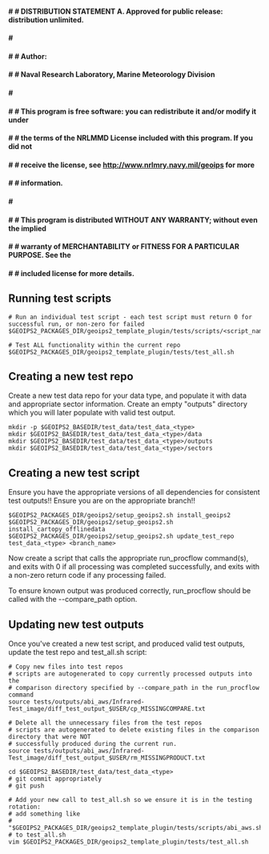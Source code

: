 #### # # DISTRIBUTION STATEMENT A. Approved for public release: distribution unlimited.
#### # # 
#### # # Author:
#### # # Naval Research Laboratory, Marine Meteorology Division
#### # # 
#### # # This program is free software: you can redistribute it and/or modify it under
#### # # the terms of the NRLMMD License included with this program.  If you did not
#### # # receive the license, see http://www.nrlmry.navy.mil/geoips for more
#### # # information.
#### # # 
#### # # This program is distributed WITHOUT ANY WARRANTY; without even the implied
#### # # warranty of MERCHANTABILITY or FITNESS FOR A PARTICULAR PURPOSE.  See the
#### # # included license for more details.

Running test scripts
--------------------
```
# Run an individual test script - each test script must return 0 for successful run, or non-zero for failed
$GEOIPS2_PACKAGES_DIR/geoips2_template_plugin/tests/scripts/<script_name>.sh

# Test ALL functionality within the current repo
$GEOIPS2_PACKAGES_DIR/geoips2_template_plugin/tests/test_all.sh
```

Creating a new test repo
------------------------
Create a new test data repo for your data type, and populate it with data and appropriate sector information.
Create an empty "outputs" directory which you will later populate with valid test output.
```
mkdir -p $GEOIPS2_BASEDIR/test_data/test_data_<type>
mkdir $GEOIPS2_BASEDIR/test_data/test_data_<type>/data
mkdir $GEOIPS2_BASEDIR/test_data/test_data_<type>/outputs
mkdir $GEOIPS2_BASEDIR/test_data/test_data_<type>/sectors
```

Creating a new test script
--------------------------
Ensure you have the appropriate versions of all dependencies for consistent test outputs!!
Ensure you are on the appropriate branch!!
```
$GEOIPS2_PACKAGES_DIR/geoips2/setup_geoips2.sh install_geoips2
$GEOIPS2_PACKAGES_DIR/geoips2/setup_geoips2.sh install_cartopy_offlinedata
$GEOIPS2_PACKAGES_DIR/geoips2/setup_geoips2.sh update_test_repo test_data_<type> <branch_name>
```

Now create a script that calls the appropriate run_procflow command(s), and exits with 0 if all processing
was completed successfully, and exits with a non-zero return code if any processing failed.

To ensure known output was produced correctly, run_procflow should be called with the --compare_path option.


Updating new test outputs
-------------------------

Once you've created a new test script, and produced valid test outputs, update the test repo and test_all.sh script:
```
# Copy new files into test repos
# scripts are autogenerated to copy currently processed outputs into the
# comparison directory specified by --compare_path in the run_procflow command
source tests/outputs/abi_aws/Infrared-Test_image/diff_test_output_$USER/cp_MISSINGCOMPARE.txt

# Delete all the unnecessary files from the test repos
# scripts are autogenerated to delete existing files in the comparison directory that were NOT
# successfully produced during the current run.
source tests/outputs/abi_aws/Infrared-Test_image/diff_test_output_$USER/rm_MISSINGPRODUCT.txt

cd $GEOIPS2_BASEDIR/test_data/test_data_<type>
# git commit appropriately
# git push

# Add your new call to test_all.sh so we ensure it is in the testing rotation:
# add something like
#   "$GEOIPS2_PACKAGES_DIR/geoips2_template_plugin/tests/scripts/abi_aws.sh"
# to test_all.sh
vim $GEOIPS2_PACKAGES_DIR/geoips2_template_plugin/tests/test_all.sh
```
